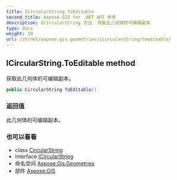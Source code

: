 ```yaml
---
title: ICircularString.ToEditable
second_title: Aspose.GIS for .NET API 参考
description: ICircularString 方法. 获取此几何体的可编辑副本
type: docs
weight: 10
url: /zh/net/aspose.gis.geometries/icircularstring/toeditable/
---
```

## ICircularString.ToEditable method

获取此几何体的可编辑副本。

```csharp
public CircularString ToEditable()
```

### 返回值

此几何体的可编辑副本。

### 也可以看看

* class [CircularString](../../circularstring/)
* interface [ICircularString](../)
* 命名空间 [Aspose.Gis.Geometries](../../icircularstring/)
* 部件 [Aspose.GIS](../../../)


